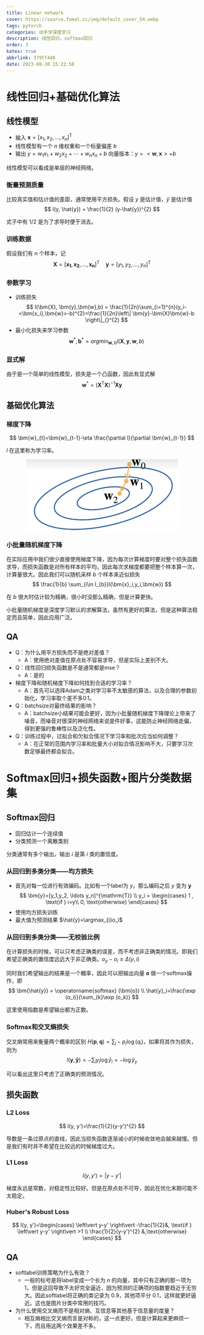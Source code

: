 ```yaml
---
title: Linear network
cover: https://source.fomal.cc/img/default_cover_54.webp
tags: pytorch
categories: 动手学深度学习
description: 线性回归，softmax回归
order: 3
katex: true
abbrlink: 379ff448
date: 2023-08-30 15:22:58
---
```


# 线性回归+基础优化算法
## 线性模型
* 输入 $\bm{x}=[x_1, x_2, \ldots , x_n]^{\mathrm{T}}$
* 线性模型有一个 $n$ 维权重和一个标量偏差 $b$
* 输出 $y=w_1x_1+w_2x_2+ \cdots +w_n x_n + b$
  向量版本：$y=<\bm{w},\bm{x}>+b$

线性模型可以看成是单层的神经网络。

### 衡量预测质量
比较真实值和估计值的差距，通常使用平方损失。假设 $y$ 是估计值，$\hat{y}$ 是估计值
$$
l(y, \hat{y}) = \frac{1}{2} (y-\hat{y})^{2}
$$

式子中有 $1 /2$ 是为了求导时便于消去。

### 训练数据
假设我们有 $n$ 个样本，记
$$
\bm{X}=[\bm{x_1},\bm{x_2}, \ldots ,\bm{x_n}]^{\mathrm{T}} \quad \bm{y}=[y_1,y_2, \ldots ,y_n]^{\mathrm{T}}
$$

### 参数学习
* 训练损失
  $$
  l(\bm{X}, \bm{y},\bm{w},b) = \frac{1}{2n}\sum_{i=1}^{n}(y_i- <\bm{x_i},\bm{w}>-b)^{2}=\frac{1}{2n}\left\| \bm{y}-\bm{X}\bm{w}-b \right\|_{}^{2}
  $$
* 最小化损失来学习参数
  $$
  \bm{w}^{*},\bm{b}^{*} = arg \min_{\bm{w},b}l(\bm{X}, \bm{y}, \bm{w}, b)
  $$

### 显式解
由于是一个简单的线性模型，损失是一个凸函数，因此有显式解
$$
\bm{w}^{*} = (\bm{X}^{\mathrm{T}}\bm{X})^{-1}\bm{X}\bm{y}
$$


## 基础优化算法
### 梯度下降
$$
\bm{w}_{t}=\bm{w}_{t-1}-\eta \frac{\partial l}{\partial \bm{w}_{t-1}}
$$

$l$ 在这里称为学习率。

<img src='../../figure/动手学深度学习/3-Linear-network/gradient-descent.png' width=400 style="display: block; margin-left: auto; margin-right: auto;">

### 小批量随机梯度下降
在实际应用中我们很少直接使用梯度下降，因为每次计算梯度时要对整个损失函数求导，而损失函数是对所有样本的平均，因此每次求梯度都要把整个样本算一次，计算量很大。因此我们可以随机采样 $b$ 个样本来近似损失
$$
\frac{1}{b} \sum_{i\in I_{b}}l(\bm{x}_i,y_i,\bm{w})
$$

在 $b$ 很大时估计较为精确，很小时没那么精确，但是计算更快。

小批量随机梯度是深度学习默认的求解算法，虽然有更好的算法，但是这种算法稳定而且简单，因此应用广泛。

## QA
* Q：为什么用平方损失而不是绝对差值？
  * A：使用绝对差值在原点处不容易求导，但是实际上差别不大。
* Q：线性回归损失函数是不是通常都是mse？
  * A：是的
* 梯度下降和随机梯度下降如何找到合适的学习率？
  * A：首先可以选择Adam之类对学习率不太敏感的算法，以及合理的参数初始化，学习率取个差不多0.1。   
* Q：batchsize对最终结果的影响？
  * A：batchsize小结果可能会更好，因为小批量随机梯度下降理论上带来了噪音，而噪音对很深的神经网络来说是件好事，这能防止神经网络走偏，得到更强的鲁棒性以及泛化性。
* Q：训练过程中，过拟合和欠拟合情况下学习率和批次应当如何调整？
  * A：在正常的范围内学习率和批量大小对拟合情况影响不大，只要学习次数足够最终都会拟合。

# Softmax回归+损失函数+图片分类数据集
## Softmax回归
* 回归估计一个连续值
* 分类预测一个离散类别

分类通常有多个输出，输出 $i$ 是第 $i$ 类的置信度。

### 从回归到多类分类——均方损失
* 首先对每一位进行有效编码。比如有一个label为 $y$，那么编码之后 $y$ 变为 $\bm{y}$
$$
\bm{y}=[y_1,y_2, \ldots y_n]^{\mathrm{T}} \\
y_i = \begin{cases}
    1 , \text{if } i=y\\ 
    0, \text{otherwise}
\end{cases}
$$
* 使用均方损失训练
* 最大值为预测结果 $\hat{y}=\argmax_{i}o_i$

### 从回归到多类分类——无校验比例
在计算损失的时候，可以只考虑正确类的误差，而不考虑非正确类的情况。即我们希望正确类的置信度远远大于非正确类。$o_y-o_i\ge \Delta(y,i)$

同时我们希望输出的结果是一个概率，因此可以把输出向量 $\bm{o}$ 做一个softmax操作，即
$$
\bm{\hat{y}} = \operatorname{softmax} (\bm{o}) \\ 
\hat{y}_i=\frac{\exp (o_i)}{\sum_{k}\exp (o_k)}
$$

这里使用指数是希望输出都为正数。

### Softmax和交叉熵损失
交叉熵常用来衡量两个概率的区别 $H(\bm{p},\bm{q})=\sum_{i}-p_{i}\log(q_i)$，如果将其作为损失，则为 
$$
l(\bm{y},\bm{\hat{y}})=-\sum_{i}y_i \log \hat{y}_i = -\log \hat{y}_y
$$

可以看出这里只考虑了正确类的预测情况。

## 损失函数
### L2 Loss
$$
l(y, y')=\frac{1}{2}(y-y')^{2}
$$

导数是一条过原点的直线，因此当损失函数逐渐减小的时候收敛地会越来越慢。但是我们有时并不希望在比较远的时候梯度过大。

### L1 Loss
$$
l(y,y')=\left\vert y-y' \right\vert 
$$

梯度永远是常数，对稳定性比较好。但是在原点处不可导，因此在优化末期可能不太稳定。

### Huber's Robust Loss
$$
l(y, y')=\begin{cases}
    \left\vert y-y' \right\vert -\frac{1}{2}&, \text{if } \left\vert y-y' \right\vert >1  \\
    \frac{1}{2}(y-y')^{2} &,\text{otherwise}
\end{cases}
$$

## QA
* softlabel训练策略为什么有效？
  * 一般的标号是将label变成一个长为 $n$ 的向量，其中只有正确的那一项为 $1$，但是这回导致不太好完全逼近，因为预测的正确项的指数要趋近于无穷大。因此softlabel将正确的类记录为 $0.9$，其他项平分 $0.1$，这样就更好逼近。这也是图片分类中常用的技巧。
* 为什么使用交叉熵而不是相对熵、互信息等其他基于信息量的度量？
  * 相互熵相比交叉熵而言是对称的，这一点更好。但是计算起来更麻烦一下，而且用这两个效果差不多。